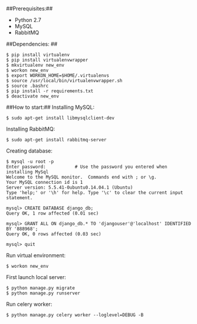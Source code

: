 ##Prerequisites:##
- Python 2.7
- MySQL
- RabbitMQ

##Dependencies: ##
``` 
$ pip install virtualenv 
$ pip install virtualenvwrapper 
$ mkvirtualenv new_env 
$ workon new_env 
$ export WORKON_HOME=$HOME/.virtualenvs
$ source /usr/local/bin/virtualenvwrapper.sh
$ source .bashrc
$ pip install -r requirements.txt 
$ deactivate new_env
```
##How to start:##
Installing MySQL:
```
$ sudo apt-get install libmysqlclient-dev
```
Installing RabbitMQ:
```
$ sudo apt-get install rabbitmq-server
```
Creating database:
``` 
$ mysql -u root -p
Enter password:           # Use the password you entered when installing MySql
Welcome to the MySQL monitor.  Commands end with ; or \g.
Your MySQL connection id is 1
Server version: 5.5.41-0ubuntu0.14.04.1 (Ubuntu)
Type 'help;' or '\h' for help. Type '\c' to clear the current input statement.

mysql> CREATE DATABASE django_db;
Query OK, 1 row affected (0.01 sec)

mysql> GRANT ALL ON django_db.* TO 'djangouser'@'localhost' IDENTIFIED BY '888968';
Query OK, 0 rows affected (0.03 sec)

mysql> quit
```
Run virtual environment:
```
$ workon new_env
```
First launch local server:
```
$ python manage.py migrate
$ python manage.py runserver
```
Run celery worker:
```
$ python manage.py celery worker --loglevel=DEBUG -B
```

